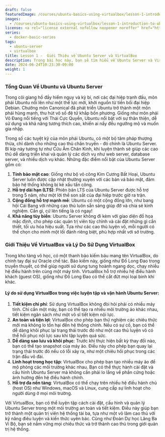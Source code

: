 ```yaml
---
draft: false
featuredImage: /courses/ubuntu-basics-using-virtualbox/lesson-1-introduction-to-ubuntu-server-and-virtualbox.webp
images:
  - /courses/ubuntu-basics-using-virtualbox/lesson-1-introduction-to-ubuntu-server-and-virtualbox.webp
license: <a rel="license external nofollow noopener noreffer" href="https://creativecommons.org/licenses/by-nc/4.0/" target="_blank">CC BY-NC 4.0</a>
series:
  - docker-basic-series
tags:
  - ubuntu-server
  - virtualbox
title: Lesson 1 -  Giới Thiệu về Ubuntu Server và VirtualBox
description: Trong bài học này, bạn sẽ tìm hiểu về Ubuntu Server và VirtualBox, cũng như cách cài đặt chúng trên máy tính của bạn. Ubuntu Server là một hệ điều hành Linux dựa trên Debian, được thiết kế để chạy trên máy chủ và máy ảo. VirtualBox là một ứng dụng ảo hóa mã nguồn mở, cho phép bạn tạo và quản lý máy ảo trên máy tính cá nhân của mình.
date: 2024-06-24T10:23:30-09:00
weight: 1
---
```

### Tổng Quan Về Ubuntu và Ubuntu Server

Trong cõi giang hồ đầy hiểm nguy và kỳ bí, nơi các đại hiệp tranh đấu, môn phái Ubuntu nổi lên như một thế lực mới, khởi nguồn từ tiền bối đại hiệp Debian. Chưởng môn Canonical đã phát triển Ubuntu trở thành một môn phái hùng mạnh, thu hút vô số đệ tử khắp bốn phương. Giống như môn phái Võ Đang nổi tiếng với Thái Cực Quyền, Ubuntu nổi bật với sự thân thiện, dễ sử dụng và khả năng tương thích cao, khiến ai nấy đều ngưỡng mộ và muốn gia nhập.

Trong số các tuyệt kỹ của môn phái Ubuntu, có một bộ tâm pháp thượng thừa, chỉ dành cho những cao thủ chân truyền - đó chính là Ubuntu Server. Bí kíp này tương tự như Cửu Âm Chân Kinh, khi luyện thành sẽ giúp các cao thủ dễ dàng triển khai và quản lý các dịch vụ như web server, database server, và nhiều dịch vụ khác. Những đặc điểm nổi bật của Ubuntu Server gồm có:

1. **Tính bảo mật cao**: Giống như bộ võ công Kim Cương Bất Hoại, Ubuntu Server luôn được cập nhật thường xuyên với các bản vá bảo mật, đảm bảo hệ thống không bị kẻ xấu tấn công.
2. **Hỗ trợ dài hạn (LTS)**: Phiên bản LTS của Ubuntu Server được hỗ trợ trong 5 năm, như một lời thề son sắt của đại hiệp trước giờ ra trận.
3. **Cộng đồng hỗ trợ mạnh mẽ**: Ubuntu có một cộng đồng lớn, như bang hội Cái Bang với những cao thủ luôn sẵn sàng giúp đỡ và chia sẻ kinh nghiệm. Cần gì, cứ lên tiếng là có ngay!
4. **Khả năng tùy biến**: Ubuntu Server không đi kèm với giao diện đồ họa mặc định, cho phép các quản trị viên tùy chỉnh và cài đặt những gì cần thiết, tối ưu hóa hiệu suất. Tựa như các cao thủ luyện võ, mỗi người có thể chọn cho mình một lối đánh riêng biệt, phù hợp nhất với sở trường.

### Giới Thiệu Về VirtualBox và Lý Do Sử Dụng VirtualBox

Trong kho tàng võ học, có một thanh bảo kiếm báu mang tên VirtualBox, do chính tay đại sư Oracle chế tác. Bảo kiếm này, giống như Đồ Long Đao trong truyền thuyết, có thể giúp người sử dụng tung hoành ngang dọc, chạy nhiều hệ điều hành trên cùng một máy tính. VirtualBox hỗ trợ nhiều hệ điều hành khách (guest OS), giống như Đồ Long Đao có thể cắt đứt mọi loại binh khí khác.

#### Lý do sử dụng VirtualBox trong việc luyện tập và vận hành Ubuntu Server:

1. **Tiết kiệm chi phí**: Sử dụng VirtualBox không đòi hỏi phải có nhiều máy tính. Chỉ cần một máy, bạn có thể tạo ra nhiều môi trường ảo khác nhau, tiết kiệm ngân sách như một võ sĩ tiết kiệm nội lực.
2. **An toàn và tiện lợi**: VirtualBox cho phép bạn thử nghiệm các chiêu thức mới mà không lo tổn hại đến hệ thống chính. Nếu có sự cố, bạn có thể dễ dàng khôi phục lại trạng thái trước đó như một cao thủ luyện võ có thể hồi phục nội lực sau khi tập luyện quá sức.
3. **Dễ dàng sao lưu và khôi phục**: Trước khi thực hiện bất kỳ thay đổi nào, bạn có thể tạo snapshot của máy ảo. Điều này cho phép bạn quay lại trạng thái trước đó nếu có lỗi xảy ra, như một chiêu hồi phục trong các trận đấu võ đài.
4. **Linh hoạt trong học tập**: VirtualBox cho phép bạn tạo nhiều máy ảo để mô phỏng các môi trường khác nhau. Bạn có thể thực hành cài đặt và cấu hình Ubuntu Server mà không cần phải lo lắng về phần cứng hoặc ảnh hưởng đến hệ điều hành chính.
5. **Hỗ trợ đa nền tảng**: VirtualBox có thể chạy trên nhiều hệ điều hành chủ (host OS) như Windows, macOS và Linux, cung cấp sự linh hoạt cho người dùng ở mọi môi trường.

Với VirtualBox, bạn có thể luyện tập cách cài đặt, cấu hình và quản lý Ubuntu Server trong một môi trường an toàn và tiết kiệm. Điều này giúp bạn trở thành một quản trị viên hệ thống tài ba, tựa như một võ lâm cao thủ với kỹ năng điêu luyện và kiến thức uyên bác. Cũng như Đoàn Dự học Lăng Ba Vi Bộ, bạn sẽ nắm vững mọi chiêu thức và trở thành cao thủ trong giới quản trị hệ thống.
